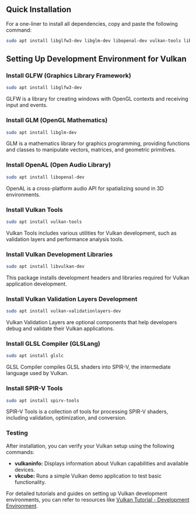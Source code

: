 ## Quick Installation
For a one-liner to install all dependencies, copy and paste the following command:
```bash
sudo apt install libglfw3-dev libglm-dev libopenal-dev vulkan-tools libvulkan-dev vulkan-validationlayers-dev glslc spirv-tools
```
## Setting Up Development Environment for Vulkan

### Install GLFW (Graphics Library Framework)
```bash
sudo apt install libglfw3-dev
```
GLFW is a library for creating windows with OpenGL contexts and receiving input and events.

### Install GLM (OpenGL Mathematics)
```bash
sudo apt install libglm-dev
```
GLM is a mathematics library for graphics programming, providing functions and classes to manipulate vectors, matrices, and geometric primitives.

### Install OpenAL (Open Audio Library)
```bash
sudo apt install libopenal-dev
```
OpenAL is a cross-platform audio API for spatializing sound in 3D environments.

### Install Vulkan Tools
```bash
sudo apt install vulkan-tools
```
Vulkan Tools includes various utilities for Vulkan development, such as validation layers and performance analysis tools.

### Install Vulkan Development Libraries
```bash
sudo apt install libvulkan-dev
```
This package installs development headers and libraries required for Vulkan application development.

### Install Vulkan Validation Layers Development
```bash
sudo apt install vulkan-validationlayers-dev
```
Vulkan Validation Layers are optional components that help developers debug and validate their Vulkan applications.

### Install GLSL Compiler (GLSLang)
```bash
sudo apt install glslc
```
GLSL Compiler compiles GLSL shaders into SPIR-V, the intermediate language used by Vulkan.

### Install SPIR-V Tools
```bash
sudo apt install spirv-tools
```
SPIR-V Tools is a collection of tools for processing SPIR-V shaders, including validation, optimization, and conversion.

### Testing

After installation, you can verify your Vulkan setup using the following commands:

- **vulkaninfo:** Displays information about Vulkan capabilities and available devices.
- **vkcube:** Runs a simple Vulkan demo application to test basic functionality.

For detailed tutorials and guides on setting up Vulkan development environments, you can refer to resources like [Vulkan Tutorial - Development Environment](https://vulkan-tutorial.com/Development_environment).
